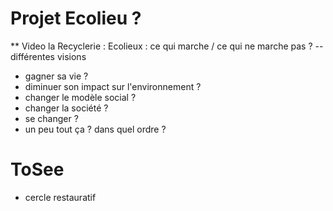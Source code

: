 # Projet Ecolieu ?
** Video la Recyclerie : Ecolieux : ce qui marche / ce qui ne marche pas ?
-- différentes visions
- gagner sa vie ?
- diminuer son impact sur l'environnement ?
- changer le modèle social ?
- changer la société ?
- se changer ?
- un peu tout ça ? dans quel ordre ?


# ToSee
- cercle restauratif
